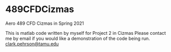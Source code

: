 # 489CFDCizmas
Aero 489 CFD Cizmas in Spring 2021

This is matlab code written by myself for Project 2 in Cizmas
Please contact me by email if you would like a demonstration of the code being run.
clark.pehrson@tamu.edu
